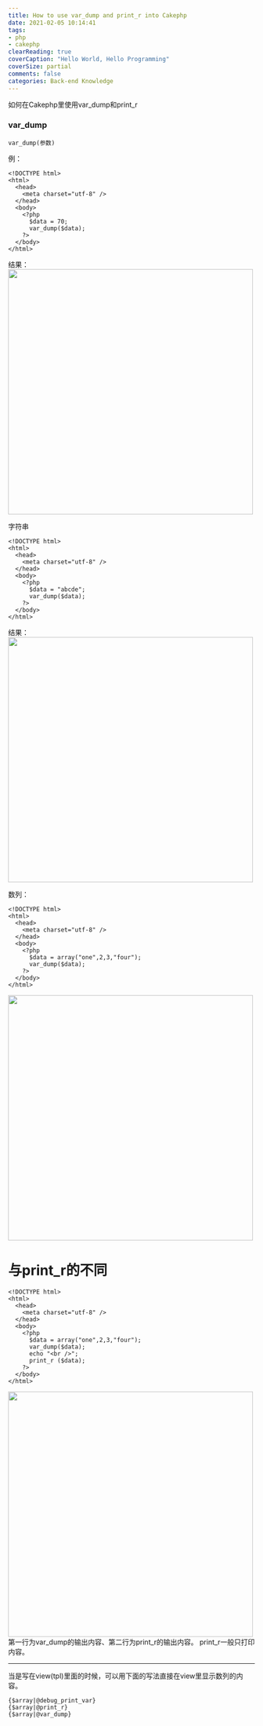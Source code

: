 ```yaml
---
title: How to use var_dump and print_r into Cakephp
date: 2021-02-05 10:14:41
tags:
- php
- cakephp
clearReading: true
coverCaption: "Hello World, Hello Programming"
coverSize: partial
comments: false
categories: Back-end Knowledge
---
```

如何在Cakephp里使用var_dump和print_r
<!--more-->
### var_dump
```
var_dump(参数)
```
例：
```
<!DOCTYPE html>
<html>
  <head>
    <meta charset="utf-8" />
  </head>
  <body>
    <?php
      $data = 70;
      var_dump($data);
    ?>
  </body>
</html>
```

结果：
<img src="./1.png" style="width: 500px">

字符串
```
<!DOCTYPE html>
<html>
  <head>
    <meta charset="utf-8" />
  </head>
  <body>
    <?php
      $data = "abcde";
      var_dump($data);
    ?>
  </body>
</html>
```
结果：
<img src="./2.png" style="width: 500px">

数列：
```
<!DOCTYPE html>
<html>
  <head>
    <meta charset="utf-8" />
  </head>
  <body>
    <?php
      $data = array("one",2,3,"four");
      var_dump($data);
    ?>
  </body>
</html>
```
<img src="./3.png" style="width: 500px">

# 与print_r的不同
```
<!DOCTYPE html>
<html>
  <head>
    <meta charset="utf-8" />
  </head>
  <body>
    <?php
      $data = array("one",2,3,"four");
      var_dump($data);
      echo "<br />";
      print_r ($data);
    ?>
  </body>
</html>
```
<img src="./4.png" style="width: 500px">
第一行为var_dump的输出内容、第二行为print_r的输出内容。
print_r一般只打印内容。

***

当是写在view(tpl)里面的时候，可以用下面的写法直接在view里显示数列的内容。
```
{$array|@debug_print_var}
{$array|@print_r}
{$array|@var_dump}
```